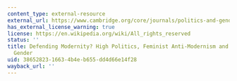 ```yaml
---
content_type: external-resource
external_url: https://www.cambridge.org/core/journals/politics-and-gender/article/defending-modernity-high-politics-feminist-antimodernism-and-the-place-of-gender/8F89BF5D3017EC03098D7EFBD7A4E170
has_external_license_warning: true
license: https://en.wikipedia.org/wiki/All_rights_reserved
status: ''
title: Defending Modernity? High Politics, Feminist Anti-Modernism and the Place of
  Gender
uid: 38652823-1663-4b4e-b655-dd4d66e14f28
wayback_url: ''
---
```

